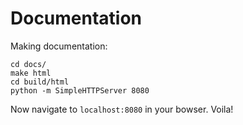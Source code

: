 # Documentation

Making documentation:

```
cd docs/
make html
cd build/html
python -m SimpleHTTPServer 8080
```

Now navigate to `localhost:8080` in your bowser. Voila!

